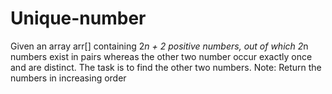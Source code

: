 # Unique-number
Given an array arr[] containing 2*n + 2 positive numbers, out of which 2*n numbers exist in pairs whereas the other two number occur exactly once and are distinct. The task is to find the other two numbers.  Note: Return the numbers in increasing order
